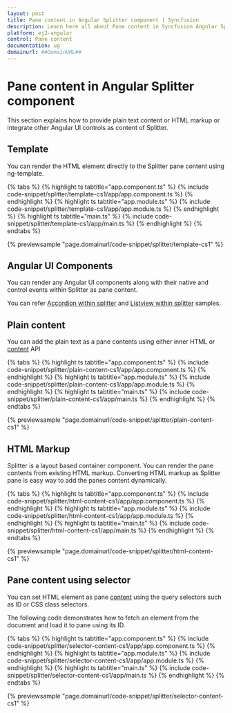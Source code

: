 ```yaml
---
layout: post
title: Pane content in Angular Splitter component | Syncfusion
description: Learn here all about Pane content in Syncfusion Angular Splitter component of Syncfusion Essential JS 2 and more.
platform: ej2-angular
control: Pane content 
documentation: ug
domainurl: ##DomainURL##
---
```


# Pane content in Angular Splitter component

This section explains how to provide plain text content or HTML markup or integrate other Angular UI controls as content of Splitter.

## Template

You can render the HTML element directly to the Splitter pane content using ng-template.

{% tabs %}
{% highlight ts tabtitle="app.component.ts" %}
{% include code-snippet/splitter/template-cs1/app/app.component.ts %}
{% endhighlight %}
{% highlight ts tabtitle="app.module.ts" %}
{% include code-snippet/splitter/template-cs1/app/app.module.ts %}
{% endhighlight %}
{% highlight ts tabtitle="main.ts" %}
{% include code-snippet/splitter/template-cs1/app/main.ts %}
{% endhighlight %}
{% endtabs %}
  
{% previewsample "page.domainurl/code-snippet/splitter/template-cs1" %}

## Angular UI Components

You can render any Angular UI components along with their native and control events within Splitter as pane content.

You can refer [Accordion within splitter](https://ej2.syncfusion.com/angular/demos/#/material/splitter/accordion-navigation-menu) and [Listview within splitter](https://ej2.syncfusion.com/angular/demos/#/material/splitter/details-view) samples.

## Plain content

You can add the plain text as a pane contents using either inner HTML or [content](https://ej2.syncfusion.com/angular/documentation/api/splitter/panePropertiesModel/#content) API

{% tabs %}
{% highlight ts tabtitle="app.component.ts" %}
{% include code-snippet/splitter/plain-content-cs1/app/app.component.ts %}
{% endhighlight %}
{% highlight ts tabtitle="app.module.ts" %}
{% include code-snippet/splitter/plain-content-cs1/app/app.module.ts %}
{% endhighlight %}
{% highlight ts tabtitle="main.ts" %}
{% include code-snippet/splitter/plain-content-cs1/app/main.ts %}
{% endhighlight %}
{% endtabs %}
  
{% previewsample "page.domainurl/code-snippet/splitter/plain-content-cs1" %}

## HTML Markup

Splitter is a layout based container component. You can render the pane contents from existing HTML markup. Converting HTML markup as Splitter pane is easy way to add the panes content dynamically.

{% tabs %}
{% highlight ts tabtitle="app.component.ts" %}
{% include code-snippet/splitter/html-content-cs1/app/app.component.ts %}
{% endhighlight %}
{% highlight ts tabtitle="app.module.ts" %}
{% include code-snippet/splitter/html-content-cs1/app/app.module.ts %}
{% endhighlight %}
{% highlight ts tabtitle="main.ts" %}
{% include code-snippet/splitter/html-content-cs1/app/main.ts %}
{% endhighlight %}
{% endtabs %}
  
{% previewsample "page.domainurl/code-snippet/splitter/html-content-cs1" %}

## Pane content using selector

You can set HTML element as pane [content](https://ej2.syncfusion.com/angular/documentation/api/splitter/panePropertiesModel/#content) using the query selectors such as ID or CSS class selectors.

The following code demonstrates how to fetch an element from the document and load it to pane using its ID.

{% tabs %}
{% highlight ts tabtitle="app.component.ts" %}
{% include code-snippet/splitter/selector-content-cs1/app/app.component.ts %}
{% endhighlight %}
{% highlight ts tabtitle="app.module.ts" %}
{% include code-snippet/splitter/selector-content-cs1/app/app.module.ts %}
{% endhighlight %}
{% highlight ts tabtitle="main.ts" %}
{% include code-snippet/splitter/selector-content-cs1/app/main.ts %}
{% endhighlight %}
{% endtabs %}
  
{% previewsample "page.domainurl/code-snippet/splitter/selector-content-cs1" %}